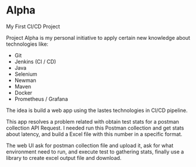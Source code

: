 # Alpha
My First CI/CD Project

Project Alpha is my personal initiative to apply certain new knowledge about technologies like:

- Git
- Jenkins (CI / CD)
- Java
- Selenium
- Newman
- Maven
- Docker
- Prometheus / Grafana

The idea is build a web app using the lastes technologies in CI/CD pipeline. 

This app resolves a problem related with obtain test stats for a postman collection API Request. I needed run this Postman
collection and get stats about latency, and build a Excel file with this number in a specific format.

The web UI ask for postman collection file and upload it, ask for what environment need to run, and execute test to
gathering stats, finally use a library to create excel output file and download.

